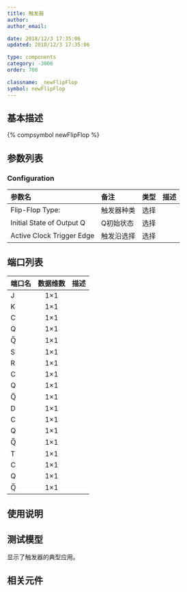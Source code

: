 ```yaml
---
title: 触发器
author: 
author_email:

date: 2018/12/3 17:35:06
updated: 2018/12/3 17:35:06

type: components
category: -3006
order: 700

classname: _newFlipFlop
symbol: newFlipFlop
---
```

## 基本描述
{% compsymbol newFlipFlop %}

## 参数列表
### Configuration
| 参数名 | 备注 | 类型 | 描述 |
| :--- | :--- | :--: | :--- |
| Flip-Flop Type: | 触发器种类 | 选择 |  |
| Initial State of Output Q | Q初始状态 | 选择 |  |
| Active Clock Trigger Edge | 触发沿选择 | 选择 |  |


## 端口列表

| 端口名 | 数据维数 | 描述 |
| :--- | :--:  | :--- |
| J | 1×1 | |                   
| K | 1×1 | |                   
| C | 1×1 | |                   
| Q | 1×1 | |                   
| Q̅ | 1×1 | |                   
| S | 1×1 | |                   
| R | 1×1 | |                   
| C | 1×1 | |                   
| Q | 1×1 | |                   
| Q̅ | 1×1 | |                   
| D | 1×1 | |                   
| C | 1×1 | |                   
| Q | 1×1 | |                   
| Q̅ | 1×1 | |                   
| T | 1×1 | |                   
| C | 1×1 | |                   
| Q | 1×1 | |                   
| Q̅ | 1×1 | |                   

## 使用说明


## 测试模型
[<test name>](<test link>)显示了触发器的典型应用。

## 相关元件


